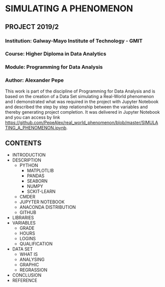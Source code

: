 # SIMULATING A PHENOMENON

## PROJECT 2019/2

### Institution: Galway-Mayo Institute of Technology - GMIT

### Course: Higher Diploma in Data Analytics

### Module: Programming for Data Analysis

### Author: Alexander Pepe


  This work is part of the discipline of  Programming for Data Analysis and is based on the creation of a Data Set simulating a Real-World phenomenon and I demonstrated what was required in the project with Jupyter Notebook and described the step by step relationship between the variables and thereby generating project completion. It was delivered in Jupyter Notebook and you can access by link https://github.com/PepeAlex/real_world_phenomenon/blob/master/SIMULATING_A_PHENOMENON.ipynb. 


## CONTENTS
  
* INTRODUCTION
* DESCRIPTION
     * PYTHON
          * MATPLOTLIB
          * PANDAS
          * SEABORN
          * NUMPY
          * SCKIT-LEARN
     * CMDER
     * JUPYTER NOTEBOOK
     * ANACONDA DISTRIBUTION
     * GITHUB
* LIBRARIES
* VARIABLES
    * GRADE
    * HOURS
    * LOGINS
    * QUALIFICATION
* DATA SET
    * WHAT IS
    * ANALYSING
    * GRAPHIC
    * REGRASSION
* CONCLUSION
* REFERENCE
